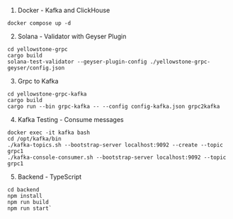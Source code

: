 1. Docker - Kafka and ClickHouse

```cd docker
docker compose up -d
```

2. Solana - Validator with Geyser Plugin

```
cd yellowstone-grpc
cargo build
solana-test-validator --geyser-plugin-config ./yellowstone-grpc-geyser/config.json
```

3. Grpc to Kafka

```
cd yellowstone-grpc-kafka
cargo build
cargo run --bin grpc-kafka -- --config config-kafka.json grpc2kafka
```

4. Kafka Testing - Consume messages

```
docker exec -it kafka bash
cd /opt/kafka/bin
./kafka-topics.sh --bootstrap-server localhost:9092 --create --topic grpc1
./kafka-console-consumer.sh --bootstrap-server localhost:9092 --topic grpc1
```

5. Backend - TypeScript

```
cd backend
npm install
npm run build
npm run start`
```

